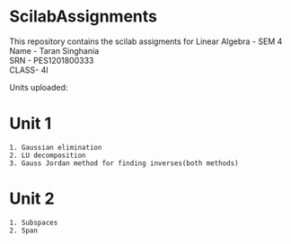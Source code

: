 # ScilabAssignments
This repository contains the scilab assigments for Linear Algebra - SEM 4\
Name - Taran Singhania\
SRN  - PES1201800333\
CLASS- 4I

Units uploaded:
# Unit 1
```
1. Gaussian elimination
2. LU decomposition
3. Gauss Jordan method for finding inverses(both methods)
```

# Unit 2
```
1. Subspaces
2. Span
```
